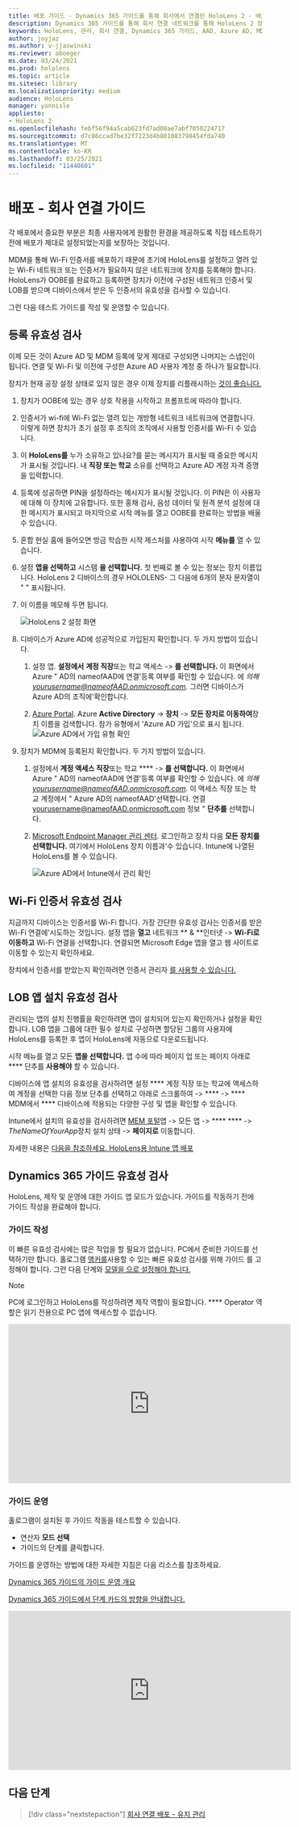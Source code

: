 ```yaml
---
title: 배포 가이드 - Dynamics 365 가이드를 통해 회사에서 연결된 HoloLens 2 - 배포
description: Dynamics 365 가이드를 통해 회사 연결 네트워크를 통해 HoloLens 2 장치의 배포를 설정하는 방법을 설명합니다.
keywords: HoloLens, 관리, 회사 연결, Dynamics 365 가이드, AAD, Azure AD, MDM, 모바일 장치 관리
author: joyjaz
ms.author: v-jjaswinski
ms.reviewer: aboeger
ms.date: 03/24/2021
ms.prod: hololens
ms.topic: article
ms.sitesec: library
ms.localizationpriority: medium
audience: HoloLens
manager: yannisle
appliesto:
- HoloLens 2
ms.openlocfilehash: febf56f94a5cab623fd7ad08ae7abf7050224717
ms.sourcegitcommit: d7c86ccad7be32f7223d4b801083798454fda740
ms.translationtype: MT
ms.contentlocale: ko-KR
ms.lasthandoff: 03/25/2021
ms.locfileid: "11448601"
---
```

# <a name="deploy---corporate-connected-guide"></a>배포 - 회사 연결 가이드

각 배포에서 중요한 부분은 최종 사용자에게 원활한 환경을 제공하도록 직접 테스트하기 전에 배포가 제대로 설정되었는지를 보장하는 것입니다.

MDM을 통해 Wi-Fi 인증서를 배포하기 때문에 초기에 HoloLens를 설정하고 열려 있는 Wi-Fi 네트워크 또는 인증서가 필요하지 않은 네트워크에 장치를 등록해야 합니다. HoloLens가 OOBE를 완료하고 등록하면 장치가 이전에 구성된 네트워크 인증서 및 LOB를 받으며 디바이스에서 받은 두 인증서의 유효성을 검사할 수 있습니다.

그런 다음 테스트 가이드를 작성 및 운영할 수 있습니다.

## <a name="enrollment-validation"></a>등록 유효성 검사

이제 모든 것이 Azure AD 및 MDM 등록에 맞게 제대로 구성되면 나머지는 스냅인이 됩니다. 연결 및 Wi-Fi 및 이전에 구성한 Azure AD 사용자 계정 중 하나가 필요합니다.

장치가 현재 공장 설정 상태로 있지 않은 경우 이제 장치를 리플래시하는 [것이 좋습니다.](https://docs.microsoft.com/hololens/hololens-recovery#clean-reflash-the-device)

1. 장치가 OOBE에 있는 경우 상호 작용을 시작하고 프롬프트에 따라야 합니다.

2. 인증서가 wi-fi에 Wi-Fi 없는 열려 있는 개방형 네트워크 네트워크에 연결합니다. 이렇게 하면 장치가 초기 설정 후 조직의 조직에서 사용할 인증서를 Wi-Fi 수 있습니다.

3. 이 **HoloLens를** 누가 소유하고 있나요?를 묻는 메시지가 표시될 때 중요한 메시지가 표시될 것입니다. 내 **직장 또는 학교** 소유를 선택하고 Azure AD 계정 자격 증명을 입력합니다.

4. 등록에 성공하면 PIN을 설정하라는 메시지가 표시될 것입니다. 이 PIN은 이 사용자에 대해 이 장치에 고유합니다. 또한 홍채 검사, 음성 데이터 및 원격 분석 설정에 대한 메시지가 표시되고 마지막으로 시작 메뉴를 열고 OOBE를 완료하는 방법을 배울 수 있습니다.

5. 혼합 현실 홈에 들어오면 방금 학습한 시작 제스처를 사용하여 시작 **메뉴를** 열 수 있습니다.

6. 설정 **앱을 선택하고** 시스템 **을 선택합니다.** 첫 번째로 볼 수 있는 정보는 장치 이름입니다. HoloLens 2 디바이스의 경우 HOLOLENS- 그 다음에 6개의 문자 문자열이 &quot; &quot; 표시됩니다.

7. 이 이름을 메모해 두면 됩니다.

    ![HoloLens 2 설정 화면](./images/hololens2-settings-about.jpg)

8. 디바이스가 Azure AD에 성공적으로 가입된지 확인합니다. 두 가지 방법이 있습니다.

    1.  설정 앱. **설정에서** **계정 직장**또는 학교 액세스  ->  **를 선택합니다.** 이 화면에서 Azure &quot; AD의 nameofAAD에 연결&#39;등록 여부를 확인할 수 있습니다. 에 *의해 yourusername@nameofAAD.onmicrosoft.com.* 그러면 디바이스가 Azure AD의 조직에&#39;확인합니다.

    1. [Azure Portal](https://portal.azure.com/#home). Azure **Active Directory**  ->  **장치**  ->  **모든 장치로 이동하여**장치 이름을 검색합니다. 참가 유형에서 'Azure AD 가입'으로 표시 됩니다.
        ![Azure AD에서 가입 유형 확인](./images/hololens2-devices-all-devices.png)

9. 장치가 MDM에 등록된지 확인합니다. 두 가지 방법이 있습니다.

    1. 설정에서 **계정 액세스 직장**또는 학교 ****  ->  **를 선택합니다.** 이 화면에서 Azure &quot; AD의 nameofAAD에 연결&#39;등록 여부를 확인할 수 있습니다. 에 *의해 yourusername@nameofAAD.onmicrosoft.com.* 이 액세스 직장 또는 학교 계정에서 &quot; Azure AD의 nameofAAD&#39;선택합니다. 연결 yourusername@nameofAAD.onmicrosoft.com 정보 &quot; **단추를** 선택합니다.

    1. [Microsoft Endpoint Manager 관리 센터](https://endpoint.microsoft.com/#home). 로그인하고 장치 다음 **모든** **장치를 선택합니다.** 여기에서 HoloLens 장치 이름과&#39;수 있습니다. Intune에 나열된 HoloLens를 볼 수 있습니다.

        ![Azure AD에서 Intune에서 관리 확인](./images/hololens2-devices-all-devices2.png)


## <a name="wi-fi-certificate-validation"></a>Wi-Fi 인증서 유효성 검사

지금까지 디바이스는 인증서를 Wi-Fi 합니다. 가장 간단한 유효성 검사는 인증서를 받은 Wi-Fi 연결에&#39;시도하는 것입니다. 설정 앱을 **열고** 네트워크 ** &amp; **인터넷  ->  **Wi-Fi로 이동하고** Wi-Fi 연결을 선택합니다. 연결되면 Microsoft Edge 앱을 열고 웹 사이트로 이동할 수 있는지 확인하세요.

장치에서 인증서를 받았는지 확인하려면 인증서 관리자 [를 사용할 수 있습니다.](https://docs.microsoft.com/hololens/certificate-manager)

## <a name="validate-lob-app-install"></a>LOB 앱 설치 유효성 검사

관리되는 앱의 설치 진행률을 확인하려면 앱이 설치되어 있는지 확인하거나 설정을 확인합니다. LOB 앱을 그룹에 대한 필수 설치로 구성하면 할당된 그룹의 사용자에 HoloLens를 등록한 후 앱이 HoloLens에 자동으로 다운로드됩니다.

시작 메뉴를 열고 모든 **앱을 선택합니다.** 앱 수에 따라 페이지 업 또는 페이지 아래로 **** 단추를 **사용해야** 할 수 있습니다.

디바이스에 앱 설치의 유효성을 검사하려면 설정 **** 계정 직장 또는 학교에 액세스하여 계정을 선택한 다음 정보 단추를 선택하고 아래로 스크롤하여  ->  ****  ->  **** MDM에서 **** 디바이스에 적용되는 다양한 구성 및 앱을 확인할 수 있습니다.

Intune에서 설치의 유효성을 검사하려면 [MEM 포털](https://endpoint.microsoft.com/#home)앱 -> 모든 앱  ->  **** ****  -> *TheNameOfYourApp*장치 설치 상태  ->  **페이지로** 이동합니다.

자세한 내용은 [다음을 참조하세요. HoloLens용 Intune 앱 배포](https://docs.microsoft.com/hololens/app-deploy-intune)

## <a name="validate-dynamics-365-guides"></a>Dynamics 365 가이드 유효성 검사

HoloLens, 제작 및 운영에 대한 가이드 앱 모드가 있습니다. 가이드를 작동하기 전에 가이드 작성을 완료해야 합니다.

### <a name="authoring-the-guide"></a>가이드 작성

이 빠른 유효성 검사에는 많은 작업을 할 필요가 없습니다. PC에서 준비한 가이드를 선택하기만 합니다. 홀로그램 [앵커를](https://docs.microsoft.comdynamics365/mixed-reality/guides/hololens-app-anchor)사용할 수 있는 빠른 유효성 검사를 위해 가이드 를 고정해야 합니다. 그런 다음 단계와 [모델을 으로 설정해야 합니다.](https://docs.microsoft.com/dynamics365/mixed-reality/guides/hololens-app-orientation)

>[!NOTE]
> PC에 로그인하고 HoloLens를 작성하려면 제작 역할이 필요합니다. **** Operator 역할은 읽기 전용으로 PC 앱에 액세스할 수 없습니다.

<iframe width="560" height="315" src="https://www.youtube.com/embed/poE7s7_zWDE" frameborder="0" allow="accelerometer; autoplay; clipboard-write; encrypted-media; gyroscope; picture-in-picture" allowfullscreen></iframe>

### <a name="operating-the-guide"></a>가이드 운영

홀로그램이 설치된 후 가이드 작동을 테스트할 수 있습니다. 
- 연산자 **모드 선택**
- 가이드의 단계를 클릭합니다.

가이드를 운영하는 방법에 대한 자세한 지침은 다음 리소스를 참조하세요.

[Dynamics 365 가이드의 가이드 운영 개요](https://docs.microsoft.com/dynamics365/mixed-reality/guides/operator-overview)

[Dynamics 365 가이드에서 단계 카드의 방향을 안내합니다.](https://docs.microsoft.com/dynamics365/mixed-reality/guides/operator-step-card-orientation)

<iframe width="560" height="315" src="https://www.youtube.com/embed/9s41BKGHVL8" frameborder="0" allow="accelerometer; autoplay; clipboard-write; encrypted-media; gyroscope; picture-in-picture" allowfullscreen></iframe>

## <a name="next-step"></a>다음 단계 
> [!div class="nextstepaction"]
> [회사 연결 배포 - 유지 관리](hololens2-corp-connected-maintain.md)
